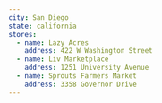 ```yaml
---
city: San Diego
state: california
stores:
  - name: Lazy Acres
    address: 422 W Washington Street
  - name: Liv Marketplace
    address: 1251 University Avenue
  - name: Sprouts Farmers Market
    address: 3358 Governor Drive
---
```

